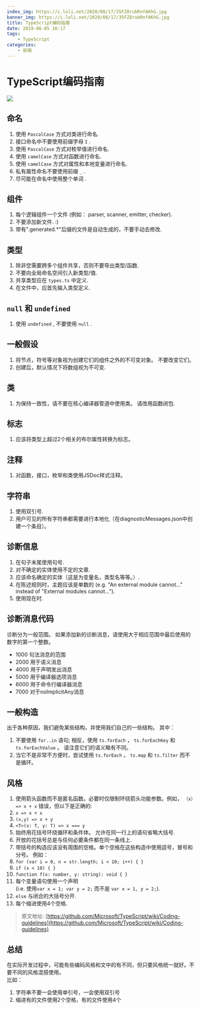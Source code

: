 ```yaml
---
index_img: https://i.loli.net/2020/08/17/35FZ8rubRnfAKhG.jpg
banner_img: https://i.loli.net/2020/08/17/35FZ8rubRnfAKhG.jpg
title: TypeScript编码指南
date: 2019-06-05 16:17
tags:
    - TypeScript
categories:
    - 前端
---
```


# TypeScript编码指南

![](https://cdn.pixabay.com/photo/2016/10/20/08/39/business-1754904_960_720.jpg)

## 命名
1. 使用 `PascalCase` 方式对类进行命名.
2. 接口命名中不要使用前缀字母 `I` .
3. 使用 `PascalCase` 方式对枚举值进行命名.
4. 使用 `camelCase` 方式对函数进行命名.
5. 使用 `camelCase` 方式对属性和本地变量进行命名.
6. 私有属性命名不要使用前缀 `_` .
7. 尽可能在命名中使用整个单词 .
## [](https://github.com/Microsoft/TypeScript/wiki/Coding-guidelines#components)组件

1. 每个逻辑组件一个文件 (例如： parser, scanner, emitter, checker).
2. 不要添加新文件. :)
3. 带有".generated.*"后缀的文件是自动生成的，不要手动去修改.
## [](https://github.com/Microsoft/TypeScript/wiki/Coding-guidelines#types)类型

1. 除非您需要跨多个组件共享，否则不要导出类型/函数.
2. 不要向全局命名空间引入新类型/值.
3. 共享类型应在 `types.ts` 中定义.
4. 在文件中，应首先输入类型定义.
## [](https://github.com/Microsoft/TypeScript/wiki/Coding-guidelines#null-and-undefined)`null` 和 `undefined`

1. 使用 `undefined` , 不要使用 `null` .

## 一般假设

1. 将节点，符号等对象视为创建它们的组件之外的不可变对象。 不要改变它们。
2. 创建后，默认情况下将数组视为不可变.

## [](https://github.com/Microsoft/TypeScript/wiki/Coding-guidelines#classes)类

1. 为保持一致性，请不要在核心编译器管道中使用类。 请改用函数闭包.

## [](https://github.com/Microsoft/TypeScript/wiki/Coding-guidelines#flags)标志

1. 应该将类型上超过2个相关的布尔属性转换为标志。

## [](https://github.com/Microsoft/TypeScript/wiki/Coding-guidelines#comments)注释

1. 对函数，接口，枚举和类使用JSDoc样式注释。

## [](https://github.com/Microsoft/TypeScript/wiki/Coding-guidelines#strings)字符串

1. 使用双引号.
2. 用户可见的所有字符串都需要进行本地化（在diagnosticMessages.json中创建一个条目）。

## 诊断信息

1. 在句子末尾使用句号.
2. 对不确定的实体使用不定的文章.
3. 应该命名确定的实体（这是为变量名，类型名等等。）.
4. 在陈述规则时，主题应该是单数的 (e.g. "An external module cannot..." instead of "External modules cannot...").
5. 使用现在时.

## 诊断消息代码
诊断分为一般范围。 如果添加新的诊断消息，请使用大于相应范围中最后使用的数字的第一个整数。

- 1000 句法消息的范围
- 2000 用于语义消息
- 4000 用于声明发出消息
- 5000 用于编译器选项消息
- 6000 用于命令行编译器消息
- 7000 对于noImplicitAny消息

## 一般构造
出于各种原因，我们避免某些结构，并使用我们自己的一些结构。 其中：

1. 不要使用 `for..in` 语句; 相反，使用 `ts.forEach` ， `ts.forEachKey` 和 `ts.forEachValue` 。 请注意它们的语义略有不同。
2. 当它不是非常不方便时，尝试使用 `ts.forEach` ， `ts.map` 和 `ts.filter` 而不是循环。

## [](https://github.com/Microsoft/TypeScript/wiki/Coding-guidelines#style)风格

1. 使用箭头函数而不是匿名函数。必要时仅限制环绕箭头功能参数。例如， `（x）=> x + x` 错误，但以下是正确的:
  1. `x => x + x`
  2. `(x,y) => x + y`
  3. `<T>(x: T, y: T) => x === y`
2. 始终用花括号环绕循环和条件体。 允许在同一行上的语句省略大括号.
3. 开放的花括号总是与任何必要条件都在同一条线上.
4. 带括号的构造应该没有周围的空格。单个空格在这些构造中使用逗号，冒号和分号。 例如：
  1. `for (var i = 0, n = str.length; i < 10; i++) { }`
  2. `if (x < 10) { }`
  3. `function f(x: number, y: string): void { }`
5. 每个变量语句使用一个声明 <br />(i.e. 使用`var x = 1; var y = 2;` 而不是 `var x = 1, y = 2;`).
4. `else` 与闭合的大括号分开.
5. 每个缩进使用4个空格.

> 原文地址: [https://github.com/Microsoft/TypeScript/wiki/Coding-guidelines](https://github.com/Microsoft/TypeScript/wiki/Coding-guidelines)


## 总结
在实际开发过程中，可能有些编码风格和文中的有不同，但只要风格统一就好。不要不同的风格混搭使用。<br />比如：

1. 字符串不要一会使用单引号，一会使用双引号
2. 缩进有的文件使用2个空格，有的文件使用4个
